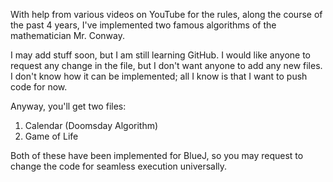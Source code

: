 With help from various videos on YouTube for the rules, along the course of the past 4 years, I've implemented two famous algorithms of the mathematician Mr. Conway.

I may add stuff soon, but I am still learning GitHub. 
I would like anyone to request any change in the file, but I don't want anyone to add any new files.
I don't know how it can be implemented; all I know is that I want to push code for now.

Anyway, you'll get two files:
  1) Calendar (Doomsday Algorithm)
  2) Game of Life

Both of these have been implemented for BlueJ, so you may request to change the code for seamless execution universally.
